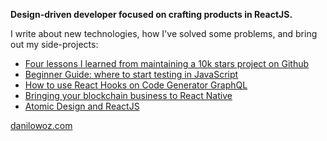 **Design-driven developer focused on crafting products in ReactJS.** 

I write about new technologies, how I've solved some problems, and bring out my side-projects:

- [Four lessons I learned from maintaining a 10k stars project on Github](https://danilowoz.com/blog/four-lessons-i-learned-from-maintaining-a-10k-stars-project-on-github)
- [Beginner Guide: where to start testing in JavaScript](https://danilowoz.com/blog/beginner-guide-where-to-start-testing-in-javascript)
- [How to use React Hooks on Code Generator GraphQL](https://danilowoz.com/blog/generating-typescript-types-and-react-hooks-based-on-graphql-endpoint)
- [Bringing your blockchain business to React Native](https://danilowoz.com/blog/bringing-your-blockchain-business-to-react-native)
- [Atomic Design and ReactJS](https://danilowoz.com/blog/atomic-design-with-react)

[danilowoz.com](https://danilowoz.com/)
